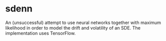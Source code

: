 # sdenn

An (unsuccessful) attempt to use neural networks together with maximum likelihood in order to model the drift and volatility of an SDE. The implementation uses TensorFlow. 
